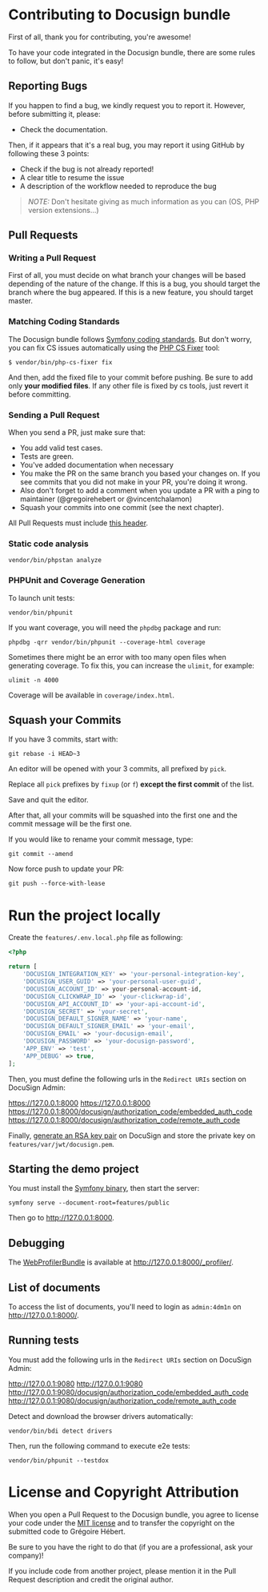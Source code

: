 # Contributing to Docusign bundle

First of all, thank you for contributing, you're awesome!

To have your code integrated in the Docusign bundle, there are some rules to follow, but don't panic, it's easy!

## Reporting Bugs

If you happen to find a bug, we kindly request you to report it. However, before submitting it, please:

* Check the documentation.

Then, if it appears that it's a real bug, you may report it using GitHub by following these 3 points:

* Check if the bug is not already reported!
* A clear title to resume the issue
* A description of the workflow needed to reproduce the bug

> _NOTE:_ Don't hesitate giving as much information as you can (OS, PHP version extensions...)

## Pull Requests

### Writing a Pull Request

First of all, you must decide on what branch your changes will be based depending of the nature of the change.
If this is a bug, you should target the branch where the bug appeared.
If this is a new feature, you should target master.

### Matching Coding Standards

The Docusign bundle follows [Symfony coding standards](https://symfony.com/doc/current/contributing/code/standards.html).
But don't worry, you can fix CS issues automatically using the [PHP CS Fixer](https://cs.sensiolabs.org/) tool:

```shell
$ vendor/bin/php-cs-fixer fix
```

And then, add the fixed file to your commit before pushing.
Be sure to add only **your modified files**. If any other file is fixed by cs tools, just revert it before committing.

### Sending a Pull Request

When you send a PR, just make sure that:

* You add valid test cases.
* Tests are green.
* You've added documentation when necessary
* You make the PR on the same branch you based your changes on. If you see commits
that you did not make in your PR, you're doing it wrong.
* Also don't forget to add a comment when you update a PR with a ping to maintainer (@gregoirehebert or @vincentchalamon)
* Squash your commits into one commit (see the next chapter).

All Pull Requests must include [this header](.github/PULL_REQUEST_TEMPLATE.md).

### Static code analysis

```shell
vendor/bin/phpstan analyze
```

### PHPUnit and Coverage Generation

To launch unit tests:

```shell
vendor/bin/phpunit
```

If you want coverage, you will need the `phpdbg` package and run:

```shell
phpdbg -qrr vendor/bin/phpunit --coverage-html coverage
```

Sometimes there might be an error with too many open files when generating coverage. To fix this, you can increase the `ulimit`, for example:

```shell
ulimit -n 4000
```

Coverage will be available in `coverage/index.html`.

## Squash your Commits

If you have 3 commits, start with:

```shell
git rebase -i HEAD~3
```

An editor will be opened with your 3 commits, all prefixed by `pick`.

Replace all `pick` prefixes by `fixup` (or `f`) **except the first commit** of the list.

Save and quit the editor.

After that, all your commits will be squashed into the first one and the commit message will be the first one.

If you would like to rename your commit message, type:

```shell
git commit --amend
```

Now force push to update your PR:

```shell
git push --force-with-lease
```

# Run the project locally

Create the `features/.env.local.php` file as following:

```php
<?php

return [
    'DOCUSIGN_INTEGRATION_KEY' => 'your-personal-integration-key',
    'DOCUSIGN_USER_GUID' => 'your-personal-user-guid',
    'DOCUSIGN_ACCOUNT_ID' => your-personal-account-id,
    'DOCUSIGN_CLICKWRAP_ID' => 'your-clickwrap-id',
    'DOCUSIGN_API_ACCOUNT_ID' => 'your-api-account-id',
    'DOCUSIGN_SECRET' => 'your-secret',
    'DOCUSIGN_DEFAULT_SIGNER_NAME' => 'your-name',
    'DOCUSIGN_DEFAULT_SIGNER_EMAIL' => 'your-email',
    'DOCUSIGN_EMAIL' => 'your-docusign-email',
    'DOCUSIGN_PASSWORD' => 'your-docusign-password',
    'APP_ENV' => 'test',
    'APP_DEBUG' => true,
];
```

Then, you must define the following urls in the `Redirect URIs` section on DocuSign Admin:

https://127.0.0.1:8000
https://127.0.0.1:8000
https://127.0.0.1:8000/docusign/authorization_code/embedded_auth_code
https://127.0.0.1:8000/docusign/authorization_code/remote_auth_code

Finally, [generate an RSA key pair](https://developers.docusign.com/esign-rest-api/guides/authentication/oauth2-jsonwebtoken)
on DocuSign and store the private key on `features/var/jwt/docusign.pem`.

## Starting the demo project

You must install the [Symfony binary](https://symfony.com/download), then start the server:

```shell
symfony serve --document-root=features/public
```

Then go to http://127.0.0.1:8000.

## Debugging

The [WebProfilerBundle](https://symfony.com/web-profiler-bundle) is available at http://127.0.0.1:8000/_profiler/.

## List of documents

To access the list of documents, you'll need to login as `admin:4dm1n` on http://127.0.0.1:8000/.

## Running tests

You must add the following urls in the `Redirect URIs` section on DocuSign Admin:

http://127.0.0.1:9080
http://127.0.0.1:9080
http://127.0.0.1:9080/docusign/authorization_code/embedded_auth_code
http://127.0.0.1:9080/docusign/authorization_code/remote_auth_code

Detect and download the browser drivers automatically:

```shell
vendor/bin/bdi detect drivers
```

Then, run the following command to execute e2e tests:

```shell
vendor/bin/phpunit --testdox
```

# License and Copyright Attribution

When you open a Pull Request to the Docusign bundle, you agree to license your code under the [MIT license](LICENSE)
and to transfer the copyright on the submitted code to Grégoire Hébert.

Be sure to you have the right to do that (if you are a professional, ask your company)!

If you include code from another project, please mention it in the Pull Request description and credit the original author.
